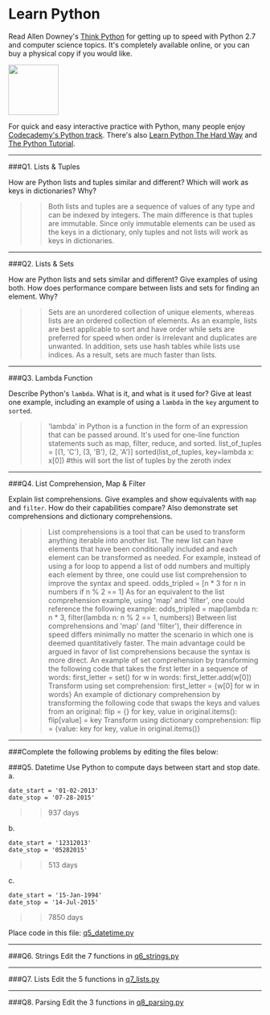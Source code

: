 # Learn Python

Read Allen Downey's [Think Python](http://www.greenteapress.com/thinkpython/) for getting up to speed with Python 2.7 and computer science topics. It's completely available online, or you can buy a physical copy if you would like.

<a href="http://www.greenteapress.com/thinkpython/"><img src="img/think_python.png" style="width: 100px;" target="_blank"></a>

For quick and easy interactive practice with Python, many people enjoy [Codecademy's Python track](http://www.codecademy.com/en/tracks/python). There's also [Learn Python The Hard Way](http://learnpythonthehardway.org/book/) and [The Python Tutorial](https://docs.python.org/2/tutorial/).

---

###Q1. Lists &amp; Tuples

How are Python lists and tuples similar and different? Which will work as keys in dictionaries? Why?

>> Both lists and tuples are a sequence of values of any type and can be indexed by integers. The main difference is that tuples are immutable. Since only immutable elements can be used as the keys in a dictionary, only tuples and not lists will work as keys in dictionaries. 

---

###Q2. Lists &amp; Sets

How are Python lists and sets similar and different? Give examples of using both. How does performance compare between lists and sets for finding an element. Why?

>> Sets are an unordered collection of unique elements, whereas lists are an ordered collection of elements. As an example, lists are best applicable to sort and have order while sets are preferred for speed when order is irrelevant and duplicates are unwanted. In addition, sets use hash tables while lists use indices. As a result, sets are much faster than lists. 

---

###Q3. Lambda Function

Describe Python's `lambda`. What is it, and what is it used for? Give at least one example, including an example of using a `lambda` in the `key` argument to `sorted`.

>> 'lambda' in Python is a function in the form of an expression that can be passed around. It's used for one-line function statements such as map, filter, reduce, and sorted. 
list_of_tuples = [(1, 'C'), (3, 'B'), (2, 'A')]
sorted(list_of_tuples, key=lambda x: x[0]) #this will sort the list of tuples by the zeroth index

---

###Q4. List Comprehension, Map &amp; Filter

Explain list comprehensions. Give examples and show equivalents with `map` and `filter`. How do their capabilities compare? Also demonstrate set comprehensions and dictionary comprehensions.

>> List comprehensions is a tool that can be used to transform anything iterable into another list. The new list can have elements that have been conditionally included and each element can be transformed as needed.
For example, instead of using a for loop to append a list of odd numbers and multiply each element by three, one could use list comprehension to improve the syntax and speed. 
odds_tripled = [n * 3 for n in numbers if n % 2 == 1] 
As for an equivalent to the list comprehension example, using 'map' and 'filter', one could reference the following example:
odds_tripled = map(lambda n: n * 3, filter(lambda n: n % 2 == 1, numbers))
Between list comprehensions and 'map' (and 'filter'), their difference in speed differs minimally no matter the scenario in which one is deemed quantitatively faster. The main advantage could be argued in favor of list comprehensions because the syntax is more direct.
An example of set comprehension by transforming the following code that takes the first letter in a sequence of words:
first_letter = set()
for w in words:
  first_letter.add(w[0])
Transform using set comprehension:
first_letter = {w[0] for w in words}
An example of dictionary comprehension by transforming the following code that swaps the keys and values from an original:
flip = {}
for key, value in original.items():
  flip[value] = key
Transform using dictionary comprehension:
flip = {value: key for key, value in original.items()}

---

###Complete the following problems by editing the files below:

###Q5. Datetime
Use Python to compute days between start and stop date.   
a.  

```
date_start = '01-02-2013'    
date_stop = '07-28-2015'
```

>> 937 days

b.  
```
date_start = '12312013'  
date_stop = '05282015'  
```

>> 513 days

c.  
```
date_start = '15-Jan-1994'      
date_stop = '14-Jul-2015'  
```

>> 7850 days

Place code in this file: [q5_datetime.py](python/q5_datetime.py)

---

###Q6. Strings
Edit the 7 functions in [q6_strings.py](python/q6_strings.py)

---

###Q7. Lists
Edit the 5 functions in [q7_lists.py](python/q7_lists.py)

---

###Q8. Parsing
Edit the 3 functions in [q8_parsing.py](python/q8_parsing.py)





